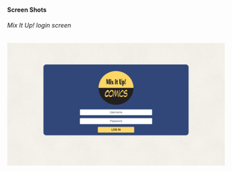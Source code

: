 #### Screen Shots

###### Mix It Up! login screen
![Mix it Up Login Screen](/docs/wireframes/screenshots/login.png)
